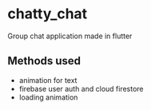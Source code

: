 # chatty_chat

Group chat application made in flutter

## Methods used

<ul>
<li>animation for text
</li>
<li>firebase user auth and cloud firestore
</li>
<li>loading animation
</li>

</ul>
